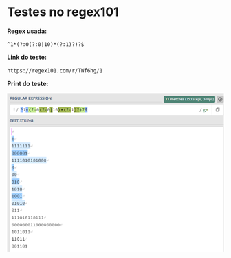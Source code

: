 # Testes no regex101

**Regex usada:**  

```
^1*(?:0(?:0|10)*(?:1)?)?$
```

**Link do teste:**

```
https://regex101.com/r/TWf6hg/1
```

**Print do teste:**

![Teste no regex101](../img/regex101.png)


